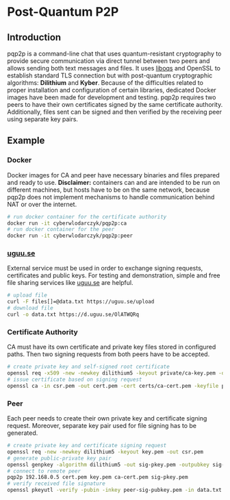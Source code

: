 # Post-Quantum P2P

## Introduction

pqp2p is a command-line chat that uses quantum-resistant cryptography to provide secure communication via direct tunnel between two peers and allows sending both text messages and files. It uses [liboqs](https://openquantumsafe.org/) and OpenSSL to establish standard TLS connection but with post-quantum cryptographic algorithms: **Dilithium** and **Kyber**. Because of the difficulties related to proper installation and configuration of certain libraries, dedicated Docker images have been made for development and testing. pqp2p requires two peers to have their own certificates signed by the same certificate authority. Additionally, files sent can be signed and then verified by the receiving peer using separate key pairs.

## Example

### Docker

Docker images for CA and peer have necessary binaries and files prepared and ready to use. **Disclaimer:** containers can and are intended to be run on different machines, but hosts have to be on the same network, because pqp2p does not implement mechanisms to handle communication behind NAT or over the internet.

```bash
# run docker container for the certificate authority
docker run -it cyberwlodarczyk/pqp2p:ca
# run docker container for the peer
docker run -it cyberwlodarczyk/pqp2p:peer
```

### [uguu.se](https://uguu.se/)

External service must be used in order to exchange signing requests, certificates and public keys. For testing and demonstration, simple and free file sharing services like [uguu.se](https://uguu.se/) are helpful.

```bash
# upload file
curl -F files[]=@data.txt https://uguu.se/upload
# download file
curl -o data.txt https://d.uguu.se/OlATWQRq
```

### Certificate Authority

CA must have its own certificate and private key files stored in configured paths. Then two signing requests from both peers have to be accepted.

```bash
# create private key and self-signed root certificate
openssl req -x509 -new -newkey dilithium5 -keyout private/ca-key.pem -out certs/ca-cert.pem
# issue certificate based on signing request
openssl ca -in csr.pem -out cert.pem -cert certs/ca-cert.pem -keyfile private/ca-key.pem
```

### Peer

Each peer needs to create their own private key and certificate signing request. Moreover, separate key pair used for file signing has to be generated.

```bash
# create private key and certificate signing request
openssl req -new -newkey dilithium5 -keyout key.pem -out csr.pem
# generate public-private key pair
openssl genpkey -algorithm dilithium5 -out sig-pkey.pem -outpubkey sig-pubkey.pem -aes256
# connect to remote peer
pqp2p 192.168.0.5 cert.pem key.pem ca-cert.pem sig-pkey.pem
# verify received file signature
openssl pkeyutl -verify -pubin -inkey peer-sig-pubkey.pem -in data.txt -sigfile data.txt.sig
```
